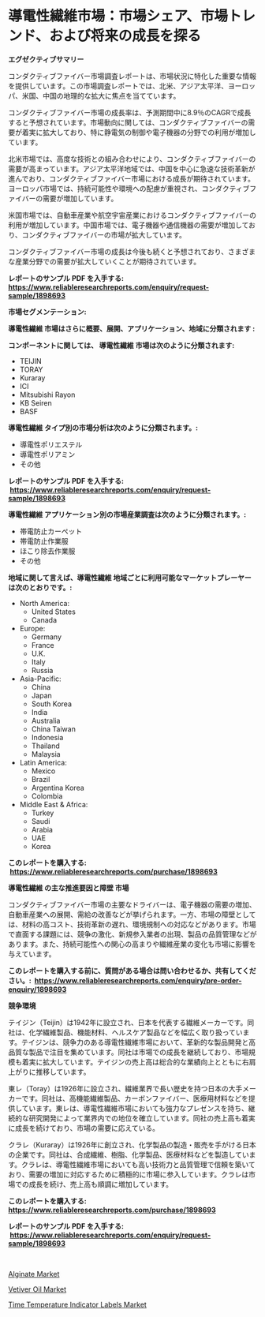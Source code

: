 <p><h1>導電性繊維市場：市場シェア、市場トレンド、および将来の成長を探る</h1></p><p><strong>エグゼクティブサマリー</strong></p>
<p><p>コンダクティブファイバー市場調査レポートは、市場状況に特化した重要な情報を提供しています。この市場調査レポートでは、北米、アジア太平洋、ヨーロッパ、米国、中国の地理的な拡大に焦点を当てています。</p><p>コンダクティブファイバー市場の成長率は、予測期間中に8.9％のCAGRで成長すると予想されています。市場動向に関しては、コンダクティブファイバーの需要が着実に拡大しており、特に静電気の制御や電子機器の分野での利用が増加しています。</p><p>北米市場では、高度な技術との組み合わせにより、コンダクティブファイバーの需要が高まっています。アジア太平洋地域では、中国を中心に急速な技術革新が進んでおり、コンダクティブファイバー市場における成長が期待されています。ヨーロッパ市場では、持続可能性や環境への配慮が重視され、コンダクティブファイバーの需要が増加しています。</p><p>米国市場では、自動車産業や航空宇宙産業におけるコンダクティブファイバーの利用が増加しています。中国市場では、電子機器や通信機器の需要が増加しており、コンダクティブファイバーの市場が拡大しています。</p><p>コンダクティブファイバー市場の成長は今後も続くと予想されており、さまざまな産業分野での需要が拡大していくことが期待されています。</p></p>
<p><strong>レポートのサンプル PDF を入手する: <a href="https://www.reliableresearchreports.com/enquiry/request-sample/1898693">https://www.reliableresearchreports.com/enquiry/request-sample/1898693</a></strong></p>
<p><strong>市場セグメンテーション:</strong></p>
<p><strong> 導電性繊維 市場はさらに概要、展開、アプリケーション、地域に分類されます :</strong></p>
<p><strong>コンポーネントに関しては、 導電性繊維 市場は次のように分類されます: &nbsp;</strong></p>
<p><ul><li>TEIJIN</li><li>TORAY</li><li>Kuraray</li><li>ICI</li><li>Mitsubishi Rayon</li><li>KB Seiren</li><li>BASF</li></ul></p>
<p><strong> 導電性繊維 タイプ別の市場分析は次のように分類されます。:</strong></p>
<p><ul><li>導電性ポリエステル</li><li>導電性ポリアミン</li><li>その他</li></ul></p>
<p><strong>レポートのサンプル PDF を入手する: &nbsp;<a href="https://www.reliableresearchreports.com/enquiry/request-sample/1898693">https://www.reliableresearchreports.com/enquiry/request-sample/1898693</a></strong></p>
<p><strong> 導電性繊維 アプリケーション別の市場産業調査は次のように分類されます。:</strong></p>
<p><ul><li>帯電防止カーペット</li><li>帯電防止作業服</li><li>ほこり除去作業服</li><li>その他</li></ul></p>
<p><strong>地域に関して言えば、導電性繊維 地域ごとに利用可能なマーケットプレーヤーは次のとおりです。:</strong></p>
<p><ul>
    <li>
        North America:
        <ul>
            <li>United States</li>
            <li>Canada</li>
        </ul>
    </li>
    <li>
        Europe:
        <ul>
            <li>Germany</li>
            <li>France</li>
            <li>U.K.</li>
            <li>Italy</li>
            <li>Russia</li>
        </ul>
    </li>
    <li>
        Asia-Pacific:
        <ul>
            <li>China</li>
            <li>Japan</li>
            <li>South Korea</li>
            <li>India</li>
            <li>Australia</li>
            <li>China Taiwan</li>
            <li>Indonesia</li>
            <li>Thailand</li>
            <li>Malaysia</li>
        </ul>
    </li>
    <li>
        Latin America:
        <ul>
            <li>Mexico</li>
            <li>Brazil</li>
            <li>Argentina Korea</li>
            <li>Colombia</li>
        </ul>
    </li>
    <li>
        Middle East & Africa:
        <ul>
            <li>Turkey</li>
            <li>Saudi</li>
            <li>Arabia</li>
            <li>UAE</li>
            <li>Korea</li>
        </ul>
    </li>
    </ul></p>
<p><strong>このレポートを購入する: &nbsp;<a href="https://www.reliableresearchreports.com/purchase/1898693">https://www.reliableresearchreports.com/purchase/1898693</a></strong></p>
<p><strong>導電性繊維 の主な推進要因と障壁 市場</strong></p>
<p><p>コンダクティブファイバー市場の主要なドライバーは、電子機器の需要の増加、自動車産業への展開、需給の改善などが挙げられます。一方、市場の障壁としては、材料の高コスト、技術革新の遅れ、環境規制への対応などがあります。市場で直面する課題には、競争の激化、新規参入業者の出現、製品の品質管理などがあります。また、持続可能性への関心の高まりや繊維産業の変化も市場に影響を与えています。</p></p>
<p><strong>このレポートを購入する前に、質問がある場合は問い合わせるか、共有してください。:&nbsp; <a href="https://www.reliableresearchreports.com/enquiry/pre-order-enquiry/1898693">https://www.reliableresearchreports.com/enquiry/pre-order-enquiry/1898693</a></strong></p>
<p><strong>競争環境</strong></p>
<p><p>テイジン（Teijin）は1942年に設立され、日本を代表する繊維メーカーです。同社は、化学繊維製品、機能材料、ヘルスケア製品などを幅広く取り扱っています。テイジンは、競争力のある導電性繊維市場において、革新的な製品開発と高品質な製品で注目を集めています。同社は市場での成長を継続しており、市場規模も着実に拡大しています。テイジンの売上高は総合的な業績向上とともに右肩上がりに推移しています。</p><p>東レ（Toray）は1926年に設立され、繊維業界で長い歴史を持つ日本の大手メーカーです。同社は、高機能繊維製品、カーボンファイバー、医療用材料などを提供しています。東レは、導電性繊維市場においても強力なプレゼンスを持ち、継続的な研究開発によって業界内での地位を確立しています。同社の売上高も着実に成長を続けており、市場の需要に応えている。</p><p>クラレ（Kuraray）は1926年に創立され、化学製品の製造・販売を手がける日本の企業です。同社は、合成繊維、樹脂、化学製品、医療材料などを製造しています。クラレは、導電性繊維市場においても高い技術力と品質管理で信頼を築いており、需要の増加に対応するために積極的に市場に参入しています。クラレは市場での成長を続け、売上高も順調に増加しています。</p></p>
<p><strong>このレポートを購入する: &nbsp; <a href="https://www.reliableresearchreports.com/purchase/1898693">https://www.reliableresearchreports.com/purchase/1898693</a></strong></p>
<p><strong>レポートのサンプル PDF を入手する: &nbsp;<a href="https://www.reliableresearchreports.com/enquiry/request-sample/1898693">https://www.reliableresearchreports.com/enquiry/request-sample/1898693</a></strong><strong></strong></p>
<p>&nbsp;</p>
<p><p><a href="https://github.com/beatblasta/Market-Research-Report-List-2/blob/main/alginate-market.md">Alginate Market</a></p><p><a href="https://github.com/shotows/Market-Research-Report-List-1/blob/main/vetiver-oil-market.md">Vetiver Oil Market</a></p><p><a href="https://github.com/Sinjinluong3e0awx2m195k76/Market-Research-Report-List-1/blob/main/time-temperature-indicator-labels-market.md">Time Temperature Indicator Labels Market</a></p></p>